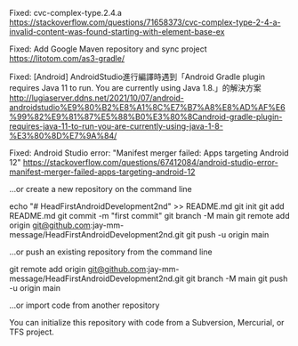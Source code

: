 Fixed: cvc-complex-type.2.4.a
https://stackoverflow.com/questions/71658373/cvc-complex-type-2-4-a-invalid-content-was-found-starting-with-element-base-ex

Fixed: Add Google Maven repository and sync project
https://litotom.com/as3-gradle/

Fixed: [Android] AndroidStudio進行編譯時遇到「Android Gradle plugin requires Java 11 to run. You are currently using Java 1.8.」的解決方案
http://lugiaserver.ddns.net/2021/10/07/android-androidstudio%E9%80%B2%E8%A1%8C%E7%B7%A8%E8%AD%AF%E6%99%82%E9%81%87%E5%88%B0%E3%80%8Candroid-gradle-plugin-requires-java-11-to-run-you-are-currently-using-java-1-8-%E3%80%8D%E7%9A%84/

Fixed: Android Studio error: "Manifest merger failed: Apps targeting Android 12"
https://stackoverflow.com/questions/67412084/android-studio-error-manifest-merger-failed-apps-targeting-android-12


…or create a new repository on the command line

echo "# HeadFirstAndroidDevelopment2nd" >> README.md
git init
git add README.md
git commit -m "first commit"
git branch -M main
git remote add origin git@github.com:jay-mm-message/HeadFirstAndroidDevelopment2nd.git
git push -u origin main

…or push an existing repository from the command line

git remote add origin git@github.com:jay-mm-message/HeadFirstAndroidDevelopment2nd.git
git branch -M main
git push -u origin main

…or import code from another repository

You can initialize this repository with code from a Subversion, Mercurial, or TFS project.
